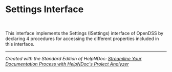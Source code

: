 # Settings Interface

&nbsp;

This interface implements the Settings (ISettings) interface of OpenDSS by declaring 4 procedures for accessing the different properties included in this interface.


***
_Created with the Standard Edition of HelpNDoc: [Streamline Your Documentation Process with HelpNDoc's Project Analyzer](<https://www.helpndoc.com/feature-tour/advanced-project-analyzer/>)_

